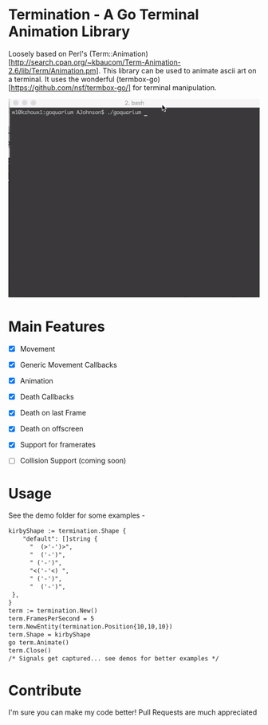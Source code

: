 # Termination - A Go Terminal Animation Library

Loosely based on Perl's (Term::Animation)[http://search.cpan.org/~kbaucom/Term-Animation-2.6/lib/Term/Animation.pm].  This library can be used to animate ascii art on a terminal.  It uses the wonderful (termbox-go)[https://github.com/nsf/termbox-go/] for terminal manipulation.

[![](demo.gif)](https://github.com/ansoni/goquarium)

# Main Features

- [x] Movement
- [x] Generic Movement Callbacks
- [x] Animation
- [x] Death Callbacks
- [x] Death on last Frame
- [x] Death on offscreen
- [x] Support for framerates
- [ ] Collision Support (coming soon)
 

# Usage

See the demo folder for some examples - 

	kirbyShape := termination.Shape {
	    "default": []string {
	      "  (>'-')>",
	      "  ('-')",
	      " ('-')",
	      "<('-'<) ",
	      " ('-')",
	      "  ('-')",
	 },
	}
	term := termination.New()
	term.FramesPerSecond = 5
	term.NewEntity(termination.Position{10,10,10})
	term.Shape = kirbyShape
	go term.Animate()
	term.Close()
	/* Signals get captured... see demos for better examples */

# Contribute

I'm sure you can make my code better!  Pull Requests are much appreciated


